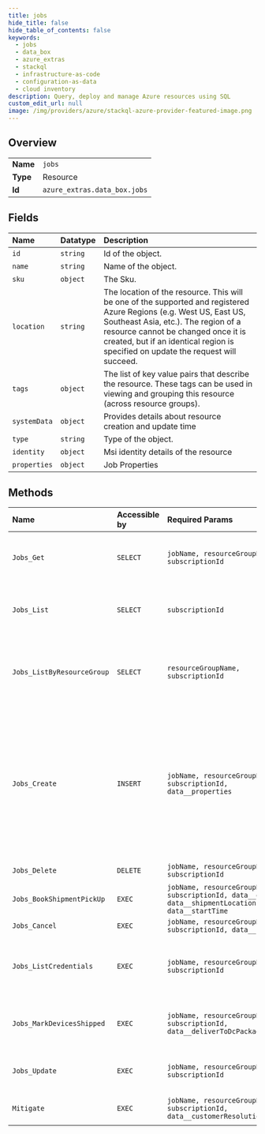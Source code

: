 ```yaml
---
title: jobs
hide_title: false
hide_table_of_contents: false
keywords:
  - jobs
  - data_box
  - azure_extras    
  - stackql
  - infrastructure-as-code
  - configuration-as-data
  - cloud inventory
description: Query, deploy and manage Azure resources using SQL
custom_edit_url: null
image: /img/providers/azure/stackql-azure-provider-featured-image.png
---
```

  
    

## Overview
<table><tbody>
<tr><td><b>Name</b></td><td><code>jobs</code></td></tr>
<tr><td><b>Type</b></td><td>Resource</td></tr>
<tr><td><b>Id</b></td><td><code>azure_extras.data_box.jobs</code></td></tr>
</tbody></table>

## Fields
| Name | Datatype | Description |
|:-----|:---------|:------------|
| `id` | `string` | Id of the object. |
| `name` | `string` | Name of the object. |
| `sku` | `object` | The Sku. |
| `location` | `string` | The location of the resource. This will be one of the supported and registered Azure Regions (e.g. West US, East US, Southeast Asia, etc.). The region of a resource cannot be changed once it is created, but if an identical region is specified on update the request will succeed. |
| `tags` | `object` | The list of key value pairs that describe the resource. These tags can be used in viewing and grouping this resource (across resource groups). |
| `systemData` | `object` | Provides details about resource creation and update time |
| `type` | `string` | Type of the object. |
| `identity` | `object` | Msi identity details of the resource |
| `properties` | `object` | Job Properties |
## Methods
| Name | Accessible by | Required Params | Description |
|:-----|:--------------|:----------------|:------------|
| `Jobs_Get` | `SELECT` | `jobName, resourceGroupName, subscriptionId` | Gets information about the specified job. |
| `Jobs_List` | `SELECT` | `subscriptionId` | Lists all the jobs available under the subscription. |
| `Jobs_ListByResourceGroup` | `SELECT` | `resourceGroupName, subscriptionId` | Lists all the jobs available under the given resource group. |
| `Jobs_Create` | `INSERT` | `jobName, resourceGroupName, subscriptionId, data__properties` | Creates a new job with the specified parameters. Existing job cannot be updated with this API and should instead be updated with the Update job API. |
| `Jobs_Delete` | `DELETE` | `jobName, resourceGroupName, subscriptionId` | Deletes a job. |
| `Jobs_BookShipmentPickUp` | `EXEC` | `jobName, resourceGroupName, subscriptionId, data__endTime, data__shipmentLocation, data__startTime` | Book shipment pick up. |
| `Jobs_Cancel` | `EXEC` | `jobName, resourceGroupName, subscriptionId, data__reason` | CancelJob. |
| `Jobs_ListCredentials` | `EXEC` | `jobName, resourceGroupName, subscriptionId` | This method gets the unencrypted secrets related to the job. |
| `Jobs_MarkDevicesShipped` | `EXEC` | `jobName, resourceGroupName, subscriptionId, data__deliverToDcPackageDetails` | Request to mark devices for a given job as shipped |
| `Jobs_Update` | `EXEC` | `jobName, resourceGroupName, subscriptionId` | Updates the properties of an existing job. |
| `Mitigate` | `EXEC` | `jobName, resourceGroupName, subscriptionId, data__customerResolutionCode` | Request to mitigate for a given job |
